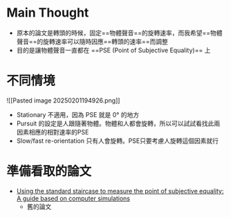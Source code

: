# Main Thought
- 原本的論文是轉頭的時候，固定==物體聲音==的旋轉速率，而我希望==物體聲音==的旋轉速率可以隨時因應==轉頭的速率==而調整
- 目的是讓物體聲音一直都在 ==PSE (Point of Subjective Equality)== 上
# 不同情境
![[Pasted image 20250201194926.png]]
- Stationary 不適用，因為 PSE 就是 0° 的地方
- Pursuit 的設定是人跟隨著物體。物體和人都會旋轉，所以可以試試看找此兩因素相應的相對速率的PSE
- Slow/fast re-orientation 只有人會旋轉。PSE只要考慮人旋轉這個因素就行
# 準備看取的論文
- [Using the standard staircase to measure the point of subjective equality: A guide based on computer simulations](https://link.springer.com/content/pdf/10.3758/BF03213053.pdf)
	- 舊的論文
